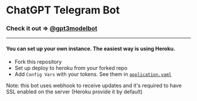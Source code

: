 # ChatGPT Telegram Bot

### Check it out => [@gpt3modelbot](https://t.me/gpt3modelbot)

--- 
#### You can set up your own instance. The easiest way is using Heroku.

- Fork this repository
- Set up deploy to heroku from your forked repo
- Add `Config Vars` with your tokens. See them in [`application.yaml`](/src/main/resources/application.yaml)

Note: this bot uses webhook to receive updates and it's required to have SSL enabled on the server (Heroku provide it by default)
